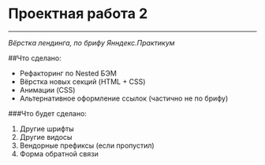 # Проектная работа 2

------
*Вёрстка лендинга, по брифу Янндекс.Практикум*

##Что сделано:

* Рефакторинг по Nested БЭМ
* Вёрстка новых секций (HTML + CSS)
* Анимации (CSS)  
* Альтернативное оформление ссылок (частично не по брифу)

###Что будет сделано:

1. Другие шрифты
2. Другие видосы
3. Вендорные префиксы (если пропустил)
4. Форма обратной связи